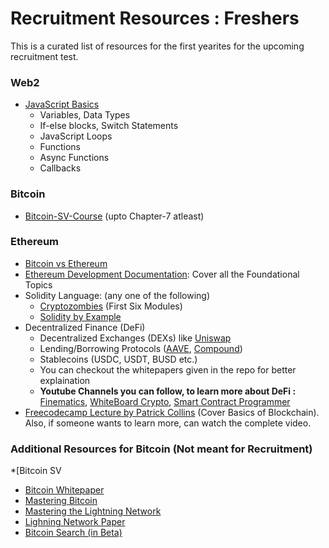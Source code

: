 # Recruitment Resources : Freshers

This is a curated list of resources for the first yearites for the upcoming recruitment test.

### Web2
* [JavaScript Basics](https://www.w3schools.com/js/)
    * Variables, Data Types
    * If-else blocks, Switch Statements
    * JavaScript Loops
    * Functions
    * Async Functions
    * Callbacks

### Bitcoin
* [Bitcoin-SV-Course](https://bitcoinsv.academy/course/bitcoin-theory) (upto Chapter-7 atleast)

### Ethereum
* [Bitcoin vs Ethereum](https://www.simplilearn.com/tutorials/blockchain-tutorial/ethereum-vs-bitcoin)
* [Ethereum Development Documentation](https://ethereum.org/en/developers/docs/): Cover all the Foundational Topics
* Solidity Language: (any one of the following)
    * [Cryptozombies](https://cryptozombies.io/en/course/) (First Six Modules)
    * [Solidity by Example](https://solidity-by-example.org/)
* Decentralized Finance (DeFi)
    * Decentralized Exchanges (DEXs) like [Uniswap](https://uniswap.org/)
    * Lending/Borrowing Protocols ([AAVE](https://aave.com/), [Compound](https://compound.finance/))
    * Stablecoins (USDC, USDT, BUSD etc.)
    * You can checkout the whitepapers given in the repo for better explaination
    * **Youtube Channels you can follow, to learn more about DeFi :** [Finematics](https://www.youtube.com/@Finematics), [WhiteBoard Crypto](https://www.youtube.com/@WhiteboardCrypto), [Smart Contract Programmer](https://www.youtube.com/channel/UCJWh7F3AFyQ_x01VKzr9eyA)
* [Freecodecamp Lecture by Patrick Collins](https://www.youtube.com/watch?v=gyMwXuJrbJQ) (Cover Basics of Blockchain). Also, if someone wants to learn more, can watch the complete video.


### Additional Resources for Bitcoin (Not meant for Recruitment)
*[Bitcoin SV
* [Bitcoin Whitepaper](https://bitcoin.org/bitcoin.pdf)
* [Mastering Bitcoin](https://github.com/bitcoinbook/bitcoinbook)
* [Mastering the Lightning Network](https://github.com/lnbook/lnbook)
* [Lighning Network Paper](https://lightning.network/lightning-network-paper.pdf)
* [Bitcoin Search (in Beta)](https://bitcoinsearch.xyz/) 
